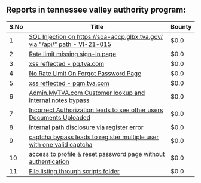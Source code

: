 ## Reports in tennessee valley authority program:
| S.No | Title | Bounty |
| ---- | ----- | ------ |
| 1 | [SQL Injection on https://soa-accp.glbx.tva.gov/ via "/api/" path - VI-21-015](https://hackerone.com/reports/1125752) | $0.0 |
| 2 | [Rate limit missing sign-in page](https://hackerone.com/reports/1285441) | $0.0 |
| 3 | [xss reflected - pq.tva.com](https://hackerone.com/reports/1362995) | $0.0 |
| 4 | [No Rate Limit On Forgot Password Page](https://hackerone.com/reports/1438213) | $0.0 |
| 5 | [xss reflected - pqm.tva.com](https://hackerone.com/reports/1363001) | $0.0 |
| 6 | [Admin.MyTVA.com Customer lookup and internal notes bypass](https://hackerone.com/reports/2043552) | $0.0 |
| 7 | [Incorrect Authorization leads to see other users Documents Uploaded](https://hackerone.com/reports/2214049) | $0.0 |
| 8 | [internal path disclosure via register error](https://hackerone.com/reports/2213381) | $0.0 |
| 9 | [captcha bypass leads to register multiple user with one valid captcha](https://hackerone.com/reports/2213366) | $0.0 |
| 10 | [access to profile & reset password page without authentication](https://hackerone.com/reports/2213337) | $0.0 |
| 11 | [File listing through scripts folder](https://hackerone.com/reports/2190117) | $0.0 |